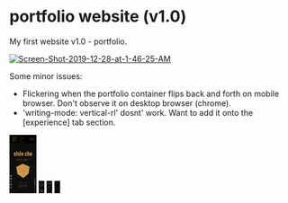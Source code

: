 # portfolio website (v1.0)
My first website v1.0 - portfolio.


<a href="https://ibb.co/HPDdB4Q"><img src="https://i.ibb.co/t2MXQK5/Screen-Shot-2019-12-28-at-1-46-25-AM.png" alt="Screen-Shot-2019-12-28-at-1-46-25-AM" border="0"></a>

Some minor issues:
- Flickering when the portfolio container flips back and forth on mobile browser. Don't observe it on desktop browser (chrome).
- 'writing-mode: vertical-rl' dosnt' work. Want to add it onto the [experience] tab section.

<img width="48px" src="/elsiemade-page1.png">
<img style="width:10px" src="/elsiemade-page2.png">
<img style="width:10px" src="/elsiemade-page3.png">
<img style="width:10px" src="/elsiemade-page4.png">
